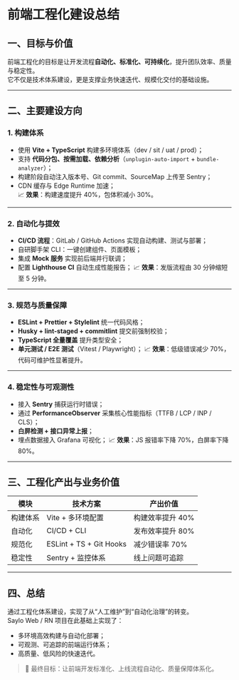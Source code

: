# 前端工程化建设总结

## 一、目标与价值

前端工程化的目标是让开发流程**自动化、标准化、可持续化**，提升团队效率、质量与稳定性。  
它不仅是技术体系建设，更是支撑业务快速迭代、规模化交付的基础设施。

---

## 二、主要建设方向

### 1. 构建体系

- 使用 **Vite + TypeScript** 构建多环境体系（dev / sit / uat / prod）；
- 支持 **代码分包、按需加载、依赖分析**（`unplugin-auto-import` + `bundle-analyzer`）；
- 构建阶段自动注入版本号、Git commit、SourceMap 上传至 Sentry；
- CDN 缓存与 Edge Runtime 加速；  
  📈 **效果**：构建速度提升 40%，包体积减小 30%。

---

### 2. 自动化与提效

- **CI/CD 流程**：GitLab / GitHub Actions 实现自动构建、测试与部署；
- 自研脚手架 CLI：一键创建组件、页面模板；
- 集成 **Mock 服务** 实现前后端并行联调；
- 配置 **Lighthouse CI** 自动生成性能报告；
  📈 **效果**：发版流程由 30 分钟缩短至 5 分钟。

---

### 3. 规范与质量保障

- **ESLint + Prettier + Stylelint** 统一代码风格；
- **Husky + lint-staged + commitlint** 提交前强制校验；
- **TypeScript 全量覆盖** 提升类型安全；
- **单元测试 / E2E 测试**（Vitest / Playwright）；
  📈 **效果**：低级错误减少 70%，代码可维护性显著提升。

---

### 4. 稳定性与可观测性

- 接入 **Sentry** 捕获运行时错误；
- 通过 **PerformanceObserver** 采集核心性能指标（TTFB / LCP / INP / CLS）；
- **白屏检测 + 接口异常上报**；
- 埋点数据接入 Grafana 可视化；
  📈 **效果**：JS 报错率下降 70%，白屏率下降 80%。

---

## 三、工程化产出与业务价值

| 模块     | 技术方案                | 产出价值         |
| -------- | ----------------------- | ---------------- |
| 构建体系 | Vite + 多环境配置       | 构建效率提升 40% |
| 自动化   | CI/CD + CLI             | 发布效率提升 80% |
| 规范化   | ESLint + TS + Git Hooks | 减少错误率 70%   |
| 稳定性   | Sentry + 监控体系       | 线上问题可追踪   |

---

## 四、总结

通过工程化体系建设，实现了从“人工维护”到“自动化治理”的转变。  
Saylo Web / RN 项目在此基础上实现了：

- 多环境高效构建与自动化部署；
- 可观测、可追踪的前端运行体系；
- 高质量、低风险的快速迭代。

> 🎯 最终目标：让前端开发标准化、上线流程自动化、质量保障体系化。
